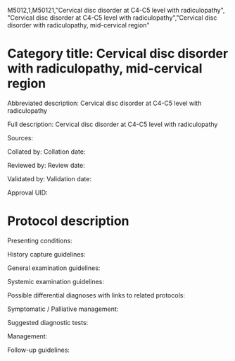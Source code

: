 M5012,1,M50121,"Cervical disc disorder at C4-C5 level with radiculopathy", "Cervical disc disorder at C4-C5 level with radiculopathy","Cervical disc disorder with radiculopathy, mid-cervical region"
# Category title: Cervical disc disorder with radiculopathy, mid-cervical region

Abbreviated description: Cervical disc disorder at C4-C5 level with radiculopathy

Full description: Cervical disc disorder at C4-C5 level with radiculopathy

Sources:

Collated by:
Collation date:

Reviewed by:
Review date:

Validated by:
Validation date:

Approval UID:

# Protocol description

Presenting conditions:

History capture guidelines:

General examination guidelines:

Systemic examination guidelines:

Possible differential diagnoses with links to related protocols:

Symptomatic / Palliative management:

Suggested diagnostic tests:

Management:

Follow-up guidelines:

